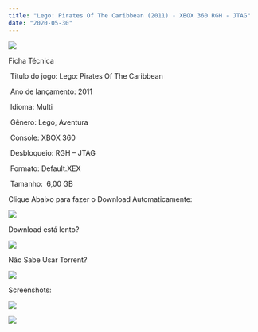 ```yaml
---
title: "Lego: Pirates Of The Caribbean (2011) - XBOX 360 RGH - JTAG"
date: "2020-05-30"
---
```


[![](https://1.bp.blogspot.com/-4u2Tk56rmKA/XtHHcwIgTuI/AAAAAAAAHuI/mezTqn5o8l4tA_5TCUQyPeSuoSbSxJffwCK4BGAsYHg/s320/916eLY36tgL._AC_SY500_.jpg)](https://1.bp.blogspot.com/-4u2Tk56rmKA/XtHHcwIgTuI/AAAAAAAAHuI/mezTqn5o8l4tA_5TCUQyPeSuoSbSxJffwCK4BGAsYHg/916eLY36tgL._AC_SY500_.jpg)

Ficha Técnica

 Titulo do jogo: Lego: Pirates Of The Caribbean 

 Ano de lançamento: 2011

 Idioma: Multi 

 Gênero: Lego, Aventura

 Console: XBOX 360

 Desbloqueio: RGH – JTAG

 Formato: Default.XEX

 Tamanho:  6,00 GB

Clique Abaixo para fazer o Download Automaticamente:

[![](https://1.bp.blogspot.com/-eNerQjlxWXg/Xsyoy1YwxPI/AAAAAAAAG8o/qs-0XGNQDR4jSn0uGinE3EzKZZ6GoZnEACPcBGAYYCw/s1600/LINK1.png)](https://zee.gl/0DWRwpJL)

Download está lento? 

[![](https://1.bp.blogspot.com/-QBDuGFKyRJI/XsypYtiebuI/AAAAAAAAG8w/2RjkhEnbyOwqZwiSxt3jP8uux5MWubGIACLcBGAsYHQ/s1600/LINK3.png)](https://ultragames-torrents.blogspot.com/2020/05/como-acelerar-torrents.html)

Não Sabe Usar Torrent?

[![](https://1.bp.blogspot.com/-z801RGeeaF0/XsypYEdLUrI/AAAAAAAAG8s/Mg8nVcYZpQox_qkNZQ6YLcR9F0FWCX6FwCPcBGAYYCw/s1600/LINK2.png)](https://ultragames-torrents.blogspot.com/2020/04/como-baixar-jogos-com-o-utorrent.html)

Screenshots:

[![](https://1.bp.blogspot.com/-P3RYwVg_t9Q/XtHHdWOL5WI/AAAAAAAAHuM/tUIdYI0AFNQBv8Iw54YhJvAhF2UN8rziACK4BGAsYHg/s320/legopiratesofthecaribbean04.jpg)](https://1.bp.blogspot.com/-P3RYwVg_t9Q/XtHHdWOL5WI/AAAAAAAAHuM/tUIdYI0AFNQBv8Iw54YhJvAhF2UN8rziACK4BGAsYHg/legopiratesofthecaribbean04.jpg)

[![](https://1.bp.blogspot.com/-VfGbsPaVMU0/XtHHd5J4P3I/AAAAAAAAHuQ/ePPzb8FmqCACE8OA8bVnqD2FdkwQ-MCiQCK4BGAsYHg/s320/lego-pirates-of-the-caribbean-xbox-360-_1_102092.jpg)](https://1.bp.blogspot.com/-VfGbsPaVMU0/XtHHd5J4P3I/AAAAAAAAHuQ/ePPzb8FmqCACE8OA8bVnqD2FdkwQ-MCiQCK4BGAsYHg/lego-pirates-of-the-caribbean-xbox-360-_1_102092.jpg)
